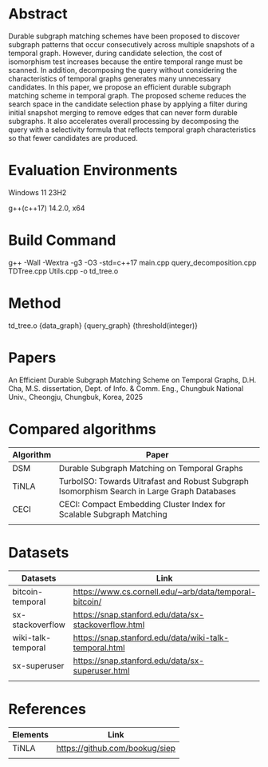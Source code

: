 # Abstract

Durable subgraph matching schemes have been proposed to discover subgraph patterns that occur consecutively
across multiple snapshots of a temporal graph. However, during candidate selection, the cost of isomorphism test
increases because the entire temporal range must be scanned. In addition, decomposing the query without considering
the characteristics of temporal graphs generates many unnecessary candidates. In this paper, we propose an efficient
durable subgraph matching scheme in temporal graph. The proposed scheme reduces the search space in the candidate
selection phase by applying a filter during initial snapshot merging to remove edges that can never form durable
subgraphs. It also accelerates overall processing by decomposing the query with a selectivity formula that reflects
temporal graph characteristics so that fewer candidates are produced. 

# Evaluation Environments

Windows 11 23H2

g++(c++17) 14.2.0, x64

# Build Command

g++ -Wall -Wextra -g3 -O3 -std=c++17 main.cpp query_decomposition.cpp TDTree.cpp Utils.cpp -o td_tree.o

# Method

td_tree.o {data_graph} {query_graph} {threshold(integer)}

# Papers 

An Efficient Durable Subgraph Matching Scheme on Temporal Graphs, D.H. Cha, M.S. dissertation, Dept. of Info. & Comm. Eng., Chungbuk National Univ., Cheongju, Chungbuk, Korea, 2025

# Compared algorithms

| Algorithm | Paper |
| --- | --- |
| DSM | Durable Subgraph Matching on Temporal Graphs |
| TiNLA | TurboISO: Towards Ultrafast and Robust Subgraph Isomorphism Search in Large Graph Databases |
| CECI | CECI: Compact Embedding Cluster Index for Scalable Subgraph Matching |
|  |  |

# Datasets



| Datasets | Link |
| --- | --- |
| bitcoin-temporal | https://www.cs.cornell.edu/~arb/data/temporal-bitcoin/ |
| sx-stackoverflow | https://snap.stanford.edu/data/sx-stackoverflow.html |
| wiki-talk-temporal | https://snap.stanford.edu/data/wiki-talk-temporal.html |
| sx-superuser | https://snap.stanford.edu/data/sx-superuser.html |
|  |  |

# References

| Elements | Link |
| --- | --- |
| TiNLA | https://github.com/bookug/siep |
|  |  |
